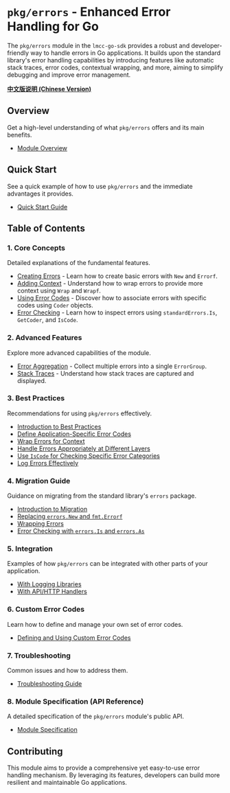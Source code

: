 <!--
 * Author: Martin <lmccc.dev@gmail.com>
 * Co-Author: AI Assistant
 * Description: This document was collaboratively developed by Martin and AI Assistant.
-->

# `pkg/errors` - Enhanced Error Handling for Go

The `pkg/errors` module in the `lmcc-go-sdk` provides a robust and developer-friendly way to handle errors in Go applications. It builds upon the standard library's error handling capabilities by introducing features like automatic stack traces, error codes, contextual wrapping, and more, aiming to simplify debugging and improve error management.

**[中文版说明 (Chinese Version)](README_zh.md)**

## Overview

Get a high-level understanding of what `pkg/errors` offers and its main benefits.
*   [Module Overview](./en/00_overview.md)

## Quick Start

See a quick example of how to use `pkg/errors` and the immediate advantages it provides.
*   [Quick Start Guide](./en/01_quick_start.md)

## Table of Contents

### 1. Core Concepts
Detailed explanations of the fundamental features.
*   [Creating Errors](./en/02_01_creating_errors.md) - Learn how to create basic errors with `New` and `Errorf`.
*   [Adding Context](./en/02_02_adding_context.md) - Understand how to wrap errors to provide more context using `Wrap` and `Wrapf`.
*   [Using Error Codes](./en/02_03_using_error_codes.md) - Discover how to associate errors with specific codes using `Coder` objects.
*   [Error Checking](./en/02_04_error_checking.md) - Learn how to inspect errors using `standardErrors.Is`, `GetCoder`, and `IsCode`.

### 2. Advanced Features
Explore more advanced capabilities of the module.
*   [Error Aggregation](./en/03_01_error_aggregation.md) - Collect multiple errors into a single `ErrorGroup`.
*   [Stack Traces](./en/03_02_stack_traces.md) - Understand how stack traces are captured and displayed.

### 3. Best Practices
Recommendations for using `pkg/errors` effectively.
*   [Introduction to Best Practices](./en/04_00_best_practices_intro.md)
*   [Define Application-Specific Error Codes](./en/04_01_define_application_specific_error_codes.md)
*   [Wrap Errors for Context](./en/04_02_wrap_errors_for_context.md)
*   [Handle Errors Appropriately at Different Layers](./en/04_03_handle_errors_appropriately.md)
*   [Use `IsCode` for Checking Specific Error Categories](./en/04_04_use_iscode_for_checking.md)
*   [Log Errors Effectively](./en/04_05_log_errors_effectively.md)

### 4. Migration Guide
Guidance on migrating from the standard library's `errors` package.
*   [Introduction to Migration](./en/05_00_migration_intro.md)
*   [Replacing `errors.New` and `fmt.Errorf`](./en/05_01_replacing_new_and_errorf.md)
*   [Wrapping Errors](./en/05_02_wrapping_errors.md)
*   [Error Checking with `errors.Is` and `errors.As`](./en/05_03_error_checking_is_as.md)

### 5. Integration
Examples of how `pkg/errors` can be integrated with other parts of your application.
*   [With Logging Libraries](./en/06_01_with_logging_libraries.md)
*   [With API/HTTP Handlers](./en/06_02_with_api_http_handlers.md)

### 6. Custom Error Codes
Learn how to define and manage your own set of error codes.
*   [Defining and Using Custom Error Codes](./en/07_custom_error_codes.md)

### 7. Troubleshooting
Common issues and how to address them.
*   [Troubleshooting Guide](./en/08_troubleshooting.md)

### 8. Module Specification (API Reference)
A detailed specification of the `pkg/errors` module's public API.
*   [Module Specification](./en/09_module_specification.md)

## Contributing

This module aims to provide a comprehensive yet easy-to-use error handling mechanism. By leveraging its features, developers can build more resilient and maintainable Go applications. 